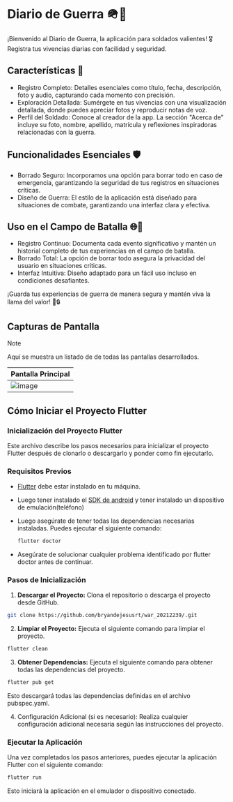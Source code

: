 
# Diario de Guerra 🪖📓  
¡Bienvenido al Diario de Guerra, la aplicación para soldados valientes! 🎖️ Registra tus vivencias diarias con facilidad y seguridad.

## Características 🚀
- Registro Completo: Detalles esenciales como título, fecha, descripción, foto y audio, capturando cada momento con precisión.
- Exploración Detallada: Sumérgete en tus vivencias con una visualización detallada, donde puedes apreciar fotos y reproducir notas de voz.
- Perfil del Soldado: Conoce al creador de la app. La sección "Acerca de" incluye su foto, nombre, apellido, matrícula y reflexiones inspiradoras relacionadas con la guerra.
  
## Funcionalidades Esenciales 🛡️
- Borrado Seguro: Incorporamos una opción para borrar todo en caso de emergencia, garantizando la seguridad de tus registros en situaciones críticas.
- Diseño de Guerra: El estilo de la aplicación está diseñado para situaciones de combate, garantizando una interfaz clara y efectiva.
  
## Uso en el Campo de Batalla 🌐💪
- Registro Continuo: Documenta cada evento significativo y mantén un historial completo de tus experiencias en el campo de batalla.
- Borrado Total: La opción de borrar todo asegura la privacidad del usuario en situaciones críticas.
- Interfaz Intuitiva: Diseño adaptado para un fácil uso incluso en condiciones desafiantes.
  
¡Guarda tus experiencias de guerra de manera segura y mantén viva la llama del valor! 💪🔒


## Capturas de Pantalla  

>[!NOTE]
>Aquí se muestra un listado de de todas las pantallas desarrollados.

| Pantalla Principal 
|-----------
| ![image](https://github.com/Bryan-r15/war_20212239/assets/71520172/f6c4895f-2dad-4385-ab52-e62d28cf18dd)



## Cómo Iniciar el Proyecto Flutter

### Inicialización del Proyecto Flutter

Este archivo describe los pasos necesarios para inicializar el proyecto Flutter después de clonarlo o descargarlo y ponder como fin ejecutarlo.

### Requisitos Previos

- [Flutter](https://flutter.dev/docs/get-started/install) debe estar instalado en tu máquina.
- Luego tener instalado el [SDK de android](https://developer.android.com/studio?gclid=Cj0KCQiAsvWrBhC0ARIsAO4E6f_VCAIrDy7owWqHHW32_UT96LLPgdtfWdG0Rzro-kbWEv0YQTeZIssaAs-dEALw_wcB&gclsrc=aw.ds&hl=es-419) y tener instalado un dispositivo de emulación(teléfono) 
- Luego asegúrate de tener todas las dependencias necesarias instaladas. Puedes ejecutar el siguiente comando:

  ```bash
  flutter doctor
  ```
- Asegúrate de solucionar cualquier problema identificado por flutter doctor antes de continuar.

### Pasos de Inicialización

1. **Descargar el Proyecto:**
Clona el repositorio o descarga el proyecto desde GitHub.
  ```bash
git clone https://github.com/bryandejesusrt/war_20212239/.git
  ```

2. **Limpiar el Proyecto:**
Ejecuta el siguiente comando para limpiar el proyecto.

  ```bash
flutter clean
  ```

3. **Obtener Dependencias:**
   Ejecuta el siguiente comando para obtener todas las dependencias del proyecto.

  ```bash
flutter pub get
  ```

Esto descargará todas las dependencias definidas en el archivo pubspec.yaml.

4.  Configuración Adicional (si es necesario):
Realiza cualquier configuración adicional necesaria según las instrucciones del proyecto.

### Ejecutar la Aplicación
Una vez completados los pasos anteriores, puedes ejecutar la aplicación Flutter con el siguiente comando:

 ```bash
flutter run
 ```
Esto iniciará la aplicación en el emulador o dispositivo conectado.



